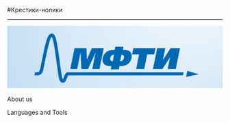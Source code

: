 #Крестики-нолики
____
[![Header](https://github.com/sfthonl/C-/blob/main/mipt.jpg)]()

About us

Languages and Tools
